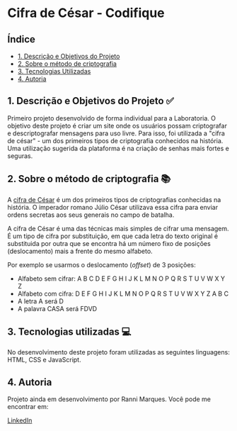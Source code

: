 # Cifra de César - Codifique

## Índice

- [1. Descrição e Objetivos do Projeto](#descrição-do-projeto)
- [2. Sobre o método de criptografia](#sobre-o-método-de-encriptografia)
- [3. Tecnologias Utilizadas](#tecnologias-utilizadas)
- [4. Autoria](#autoria)

## 1. Descrição e Objetivos do Projeto ✅

Primeiro projeto desenvolvido de forma individual para a Laboratoria. O objetivo deste projeto é criar um site onde os usuários possam criptografar e descriptografar mensagens para uso livre. Para isso, foi utilizada a "cifra de césar" - um dos primeiros tipos de criptografia conhecidos na história.
Uma utilização sugerida da plataforma é na criação de senhas mais fortes e seguras.

## 2. Sobre o método de criptografia 📚

A [cifra de César](https://pt.wikipedia.org/wiki/Cifra_de_C%C3%A9sar)
é um dos primeiros tipos de criptografias conhecidas na história.
O imperador romano Júlio César utilizava essa cifra para enviar
ordens secretas aos seus generais no campo de batalha.

A cifra de César é uma das técnicas mais simples de cifrar uma mensagem. É um
tipo de cifra por substituição, em que cada letra do texto original é
substituida por outra que se encontra há um número fixo de posições
(deslocamento) mais a frente do mesmo alfabeto.

Por exemplo se usarmos o deslocamento (_offset_) de 3 posições:

- Alfabeto sem cifrar: A B C D E F G H I J K L M N O P Q R S T U V W X Y Z
- Alfabeto com cifra: D E F G H I J K L M N O P Q R S T U V W X Y Z A B C
- A letra A será D
- A palavra CASA será FDVD

## 3. Tecnologias utilizadas 💻

No desenvolvimento deste projeto foram utilizadas as seguintes linguagens: HTML, CSS e JavaScript.

## 4. Autoria

Projeto ainda em desenvolvimento por Ranni Marques. Você pode me encontrar em: 

[LinkedIn](https://www.linkedin.com/in/ranni-marques/) 